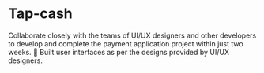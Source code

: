 # Tap-cash
 Collaborate closely with the teams of UI/UX designers and other developers to develop and complete the  payment application project within just two weeks.  Built user interfaces as per the designs provided by UI/UX designers.

